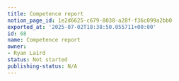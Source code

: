 ```yaml
---
title: Competence report
notion_page_id: 1e2d6625-c679-8038-a28f-f36c099a2bb0
exported_at: '2025-07-02T18:38:50.055711+00:00'
id: 68
name: Competence report
owner:
- Ryan Laird
status: Not started
publishing-status: N/A
---
```


